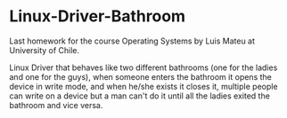 # Linux-Driver-Bathroom
Last homework for the course Operating Systems by Luis Mateu at University of Chile.

Linux Driver that behaves like two different bathrooms (one for the ladies and one for the guys), when someone enters the
bathroom it opens the device in write mode, and when he/she exists it closes it, multiple people can write on a device
but a man can't do it until all the ladies exited the bathroom and vice versa.
